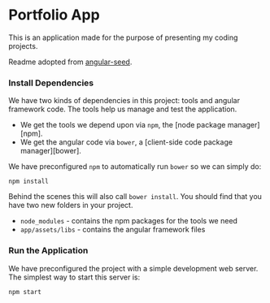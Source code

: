 # Portfolio App

This is an application made for the purpose of presenting my coding projects. 

Readme adopted from [angular-seed](https://github.com/angular/angular-seed).

### Install Dependencies

We have two kinds of dependencies in this project: tools and angular framework code.  The tools help
us manage and test the application.

* We get the tools we depend upon via `npm`, the [node package manager][npm].
* We get the angular code via `bower`, a [client-side code package manager][bower].

We have preconfigured `npm` to automatically run `bower` so we can simply do:

```
npm install
```

Behind the scenes this will also call `bower install`.  You should find that you have two new
folders in your project.

* `node_modules` - contains the npm packages for the tools we need
* `app/assets/libs` - contains the angular framework files

### Run the Application

We have preconfigured the project with a simple development web server.  The simplest way to start
this server is:

```
npm start
```